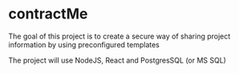 # contractMe
The goal of this project is to create a secure way of sharing project information by using preconfigured templates
 
The project will use NodeJS, React and PostgresSQL (or MS SQL)
